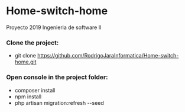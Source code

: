 # Home-switch-home
Proyecto 2019 Ingenieria de software II

### Clone the project: ###
  * git clone https://github.com/RodrigoJaraInformatica/Home-switch-home.git

### Open console in the project folder: ###
  * composer install
  * npm install
  * php artisan migration:refresh --seed
  

